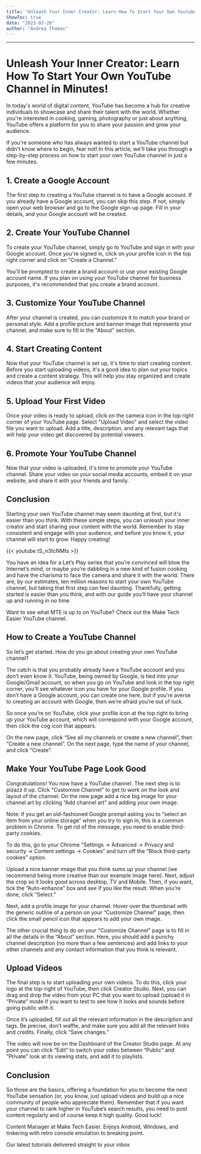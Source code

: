 ```yaml
---
title: "Unleash Your Inner Creator: Learn How To Start Your Own Youtube Channel in Minutes!"
ShowToc: true 
date: "2023-03-26"
author: "Andrea Thomas"
---
```

*****
# Unleash Your Inner Creator: Learn How To Start Your Own YouTube Channel in Minutes!

In today's world of digital content, YouTube has become a hub for creative individuals to showcase and share their talent with the world. Whether you're interested in cooking, gaming, photography or just about anything, YouTube offers a platform for you to share your passion and grow your audience. 

If you're someone who has always wanted to start a YouTube channel but didn't know where to begin, fear not! In this article, we'll take you through a step-by-step process on how to start your own YouTube channel in just a few minutes. 

## 1. Create a Google Account 

The first step to creating a YouTube channel is to have a Google account. If you already have a Google account, you can skip this step. If not, simply open your web browser and go to the Google sign-up page. Fill in your details, and your Google account will be created. 

## 2. Create Your YouTube Channel 

To create your YouTube channel, simply go to YouTube and sign in with your Google account. Once you're signed in, click on your profile icon in the top right corner and click on "Create a Channel." 

You'll be prompted to create a brand account or use your existing Google account name. If you plan on using your YouTube channel for business purposes, it's recommended that you create a brand account. 

## 3. Customize Your YouTube Channel 

After your channel is created, you can customize it to match your brand or personal style. Add a profile picture and banner image that represents your channel, and make sure to fill in the "About" section. 

## 4. Start Creating Content 

Now that your YouTube channel is set up, it's time to start creating content. Before you start uploading videos, it's a good idea to plan out your topics and create a content strategy. This will help you stay organized and create videos that your audience will enjoy. 

## 5. Upload Your First Video 

Once your video is ready to upload, click on the camera icon in the top right corner of your YouTube page. Select "Upload Video" and select the video file you want to upload. Add a title, description, and any relevant tags that will help your video get discovered by potential viewers. 

## 6. Promote Your YouTube Channel 

Now that your video is uploaded, it's time to promote your YouTube channel. Share your video on your social media accounts, embed it on your website, and share it with your friends and family. 

## Conclusion 

Starting your own YouTube channel may seem daunting at first, but it's easier than you think. With these simple steps, you can unleash your inner creator and start sharing your content with the world. Remember to stay consistent and engage with your audience, and before you know it, your channel will start to grow. Happy creating!

{{< youtube tS_n3tcNMts >}} 



You have an idea for a Let’s Play series that you’re convinced will blow the Internet’s mind, or maybe you’re dabbling in a new kind of fusion cooking and have the charisma to face the camera and share it with the world. There are, by our estimates, ten million reasons to start your own YouTube channel, but taking that first step can feel daunting. Thankfully, getting started is easier than you think, and with our guide you’ll have your channel up and running in no time.
 
Want to see what MTE is up to on YouTube? Check out the Make Tech Easier YouTube channel.
 
## How to Create a YouTube Channel
 
So let’s get started. How do you go about creating your own YouTube channel?
 
The catch is that you probably already have a YouTube account and you don’t even know it. YouTube, being owned by Google, is tied into your Google/Gmail account, so when you go on YouTube and look in the top right corner, you’ll see whatever icon you have for your Google profile. If you don’t have a Google account, you can create one here, but if you’re averse to creating an account with Google, then we’re afraid you’re out of luck.
 
So once you’re on YouTube, click your profile icon at the top right to bring up your YouTube account, which will correspond with your Google account, then click the cog icon that appears.
 
On the new page, click “See all my channels or create a new channel”, then “Create a new channel”. On the next page, type the name of your channel, and click “Create”.
 

 
## Make Your YouTube Page Look Good
 
Congratulations! You now have a YouTube channel. The next step is to pizazz it up. Click “Customise Channel” to get to work on the look and layout of the channel. On the new page add a nice big image for your channel art by clicking “Add channel art” and adding your own image.
 
Note: if you get an old-fashioned Google prompt asking you to “select an item from your online storage” when you try to sign in, this is a common problem in Chrome. To get rid of the message, you need to enable third-party cookies.
 
To do this, go to your Chrome “Settings -> Advanced -> Privacy and security -> Content settings -> Cookies” and turn off the “Block third-party cookies” option.
 
Upload a nice banner image that you think sums up your channel (we recommend being more creative than our example image here). Next, adjust the crop so it looks good across desktop, TV and Mobile. Then, if you want, tick the “Auto-enhance” box and see if you like the result. When you’re done, click “Select.”
 
Next, add a profile image for your channel. Hover over the thumbnail with the generic outline of a person on your “Customize Channel” page, then click the small pencil icon that appears to add your own image.
 
The other crucial thing to do on your “Customize Channel” page is to fill in all the details in the “About” section. Here, you should add a punchy channel description (no more than a few sentences) and add links to your other channels and any contact information that you think is relevant.
 
## Upload Videos
 
The final step is to start uploading your own videos. To do this, click your logo at the top-right of YouTube, then click Creator Studio. Next, you can drag and drop the video from your PC that you want to upload (upload it in “Private” mode if you want to test to see how it looks and sounds before going public with it.
 
Once it’s uploaded, fill out all the relevant information in the description and tags. Be precise, don’t waffle, and make sure you add all the relevant links and credits. Finally, click “Save changes.”
 
The video will now be on the Dashboard of the Creator Studio page. At any point you can click “Edit” to switch your video between “Public” and “Private” look at its viewing stats, and add it to playlists.
 
## Conclusion
 
So those are the basics, offering a foundation for you to become the next YouTube sensation (or, you know, just upload videos and build up a nice community of people who appreciate them). Remember that if you want your channel to rank higher in YouTube’s search results, you need to post content regularly and of course keep it high quality. Good luck!
 
Content Manager at Make Tech Easier. Enjoys Android, Windows, and tinkering with retro console emulation to breaking point.
 
Our latest tutorials delivered straight to your inbox




